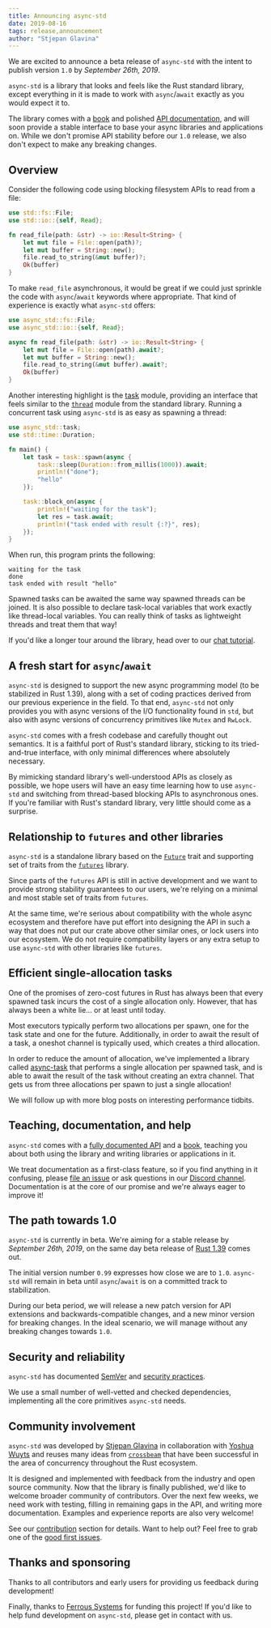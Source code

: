 ```yaml
---
title: Announcing async-std
date: 2019-08-16
tags: release,announcement
author: "Stjepan Glavina"
---
```


We are excited to announce a beta release of `async-std` with the intent to publish version `1.0` by *September 26th, 2019*.

`async-std` is a library that looks and feels like the Rust standard library, except everything in it is made to work with `async`/`await` exactly as you would expect it to.

The library comes with a [book][async-std-book] and polished [API documentation][async-std-api], and will soon provide a stable interface to base your async libraries and applications on. While we don't promise API stability before our `1.0` release, we also don't expect to make any breaking changes.

## Overview

Consider the following code using blocking filesystem APIs to read from a file:

```rust
use std::fs::File;
use std::io::{self, Read};

fn read_file(path: &str) -> io::Result<String> {
    let mut file = File::open(path)?;
    let mut buffer = String::new();
    file.read_to_string(&mut buffer)?;
    Ok(buffer)
}
```

To make `read_file` asynchronous, it would be great if we could just sprinkle the code with `async`/`await` keywords where appropriate. That kind of experience is exactly what `async-std` offers:

```rust
use async_std::fs::File;
use async_std::io::{self, Read};

async fn read_file(path: &str) -> io::Result<String> {
    let mut file = File::open(path).await?;
    let mut buffer = String::new();
    file.read_to_string(&mut buffer).await?;
    Ok(buffer)
}
```

Another interesting highlight is the [task][tasks-book] module, providing an interface that feels similar to the [`thread`][std-thread] module from the standard library. Running a concurrent task using `async-std` is as easy as spawning a thread:

```rust
use async_std::task;
use std::time::Duration;

fn main() {
    let task = task::spawn(async {
        task::sleep(Duration::from_millis(1000)).await;
        println!("done");
        "hello"
    });

    task::block_on(async {
        println!("waiting for the task");
        let res = task.await;
        println!("task ended with result {:?}", res);
    });
}
```

When run, this program prints the following:

```
waiting for the task
done
task ended with result "hello"
```

Spawned tasks can be awaited the same way spawned threads can be joined. It is also possible to declare task-local variables that work exactly like thread-local variables. You can really think of tasks as lightweight threads and treat them that way!

If you'd like a longer tour around the library, head over to our [chat tutorial][chat-tutorial].

## A fresh start for `async`/`await`

`async-std` is designed to support the new async programming model (to be stabilized in Rust 1.39), along with a set of coding practices derived from our previous experience in the field. To that end, `async-std` not only provides you with async versions of the I/O functionality found in `std`, but also with async versions of concurrency primitives like `Mutex` and `RwLock`.

`async-std` comes with a fresh codebase and carefully thought out semantics. It is a faithful port of Rust's standard library, sticking to its tried-and-true interface, with only minimal differences where absolutely necessary.

By mimicking standard library's well-understood APIs as closely as possible, we hope users will have an easy time learning how to use `async-std` and switching from thread-based blocking APIs to asynchronous ones. If you're familiar with Rust's standard library, very little should come as a surprise.

## Relationship to `futures` and other libraries

`async-std` is a standalone library based on the [`Future`][future-trait] trait and supporting set of traits from the [`futures`](https://github.com/rust-lang-nursery/futures-rs) library.

Since parts of the `futures` API is still in active development and we want to provide strong stability guarantees to our users, we're relying on a minimal and most stable set of traits from `futures`.

At the same time, we're serious about compatibility with the whole async ecosystem and therefore have put effort into designing the API in such a way that does not put our crate above other similar ones, or lock users into our ecosystem. We do not require compatibility layers or any extra setup to use `async-std` with other libraries like `futures`.

## Efficient single-allocation tasks

One of the promises of zero-cost futures in Rust has always been that every spawned task incurs the cost of a single allocation only. However, that has always been a white lie... or at least until today.

Most executors typically perform two allocations per spawn, one for the task state and one for the future. Additionally, in order to await the result of a task, a oneshot channel is typically used, which creates a third allocation.

In order to reduce the amount of allocation, we've implemented a library called [async-task][async-task] that performs a single allocation per spawned task, and is able to await the result of the task without creating an extra channel. That gets us from three allocations per spawn to just a single allocation!

We will follow up with more blog posts on interesting performance tidbits.

## Teaching, documentation, and help

`async-std` comes with a [fully documented API][async-std-api] and a [book][async-std-book], teaching you about both using the library and writing libraries or applications in it.

We treat documentation as a first-class feature, so if you find anything in it confusing, please [file an issue][file-bug] or ask questions in our [Discord channel][discord]. Documentation is at the core of our promise and we're always eager to improve it!

## The path towards 1.0

`async-std` is currently in beta. We're aiming for a stable release by _September 26th, 2019_, on the same day beta release of [Rust 1.39][forge] comes out.

The initial version number `0.99` expresses how close we are to `1.0`. `async-std` will remain in beta until `async`/`await` is on a committed track to stabilization.

During our beta period, we will release a new patch version for API extensions and backwards-compatible changes, and a new minor version for breaking changes. In the ideal scenario, we will manage without any breaking changes towards `1.0`.

## Security and reliability

`async-std` has documented [SemVer][semver] and [security practices][security].

We use a small number of well-vetted and checked dependencies, implementing all the core primitives `async-std` needs.

## Community involvement

`async-std` was developed by [Stjepan Glavina](https://github.com/stjepang) in collaboration with [Yoshua Wuyts](https://github.com/yoshuawuyts) and reuses many ideas from [`crossbeam`](https://github.com/crossbeam-rs/crossbeam) that have been successful in the area of concurrency throughout the Rust ecosystem.

It is designed and implemented with feedback from the industry and open source community. Now that the library is finally published, we'd like to welcome broader community of contributors. Over the next few weeks, we need work with testing, filling in remaining gaps in the API, and writing more documentation. Examples and experience reports are also very welcome!

See our [contribution][contribution] section for details. Want to help out? Feel free to grab one of the [good first issues][good-first-issues].

## Thanks and sponsoring

Thanks to all contributors and early users for providing us feedback during development!

Finally, thanks to [Ferrous Systems][ferrous-systems] for funding this project! If you'd like to help fund development on `async-std`, please get in contact with us.

[chat-tutorial]: https://github.com/async-rs/a-chat
[async-task-docs]: https://docs.rs/async-task
[tasks-book]: https://book.async.rs/concepts/tasks.html
[async-std-book]: https://book.async.rs
[async-std-api]: https://docs.rs/async-std
[file-bug]: https://github.com/async-rs/async-std/issues/new
[semver]: https://book.async.rs/overview/stability-guarantees.html
[security]: https://book.async.rs/security/policy.html
[contribution]: /contribute
[contributors]: https://github.com/async-rs/async-std/blob/master/CONTRIBUTORS.md
[forge]: https://forge.rust-lang.org/
[ferrous-systems]: https://ferrous-systems.com
[good-first-issues]: https://github.com/async-rs/async-std/issues?q=is%3Aopen+is%3Aissue+no%3Amilestone+label%3A%22good+first+issue%22
[discord]: https://discord.gg/JvZeVNe
[std-thread]: https://doc.rust-lang.org/std/thread/index.html
[future-trait]: https://doc.rust-lang.org/nightly/std/future/trait.Future.html
[futures-rs]: https://github.com/rust-lang-nursery/futures-rs
[async-task]: https://github.com/async-rs/async-task
